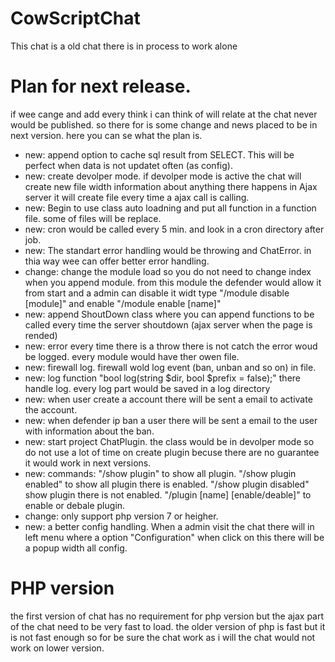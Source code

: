 # CowScriptChat
This chat is a old chat there is in process to work alone

# Plan for next release.
if wee cange and add every think i can think of will relate at the chat never would be published. so there for is some change and news placed to be in next version. here you can se what the plan is.

* new: append option to cache sql result from SELECT. This will be perfect when data is not updatet often (as config).
* new: create devolper mode. if devolper mode is active the chat will create new file width information about anything there happens
 in Ajax server it will create file every time a ajax call is calling.
* new: Begin to use class auto loadning and put all function in a function file. some of files will be replace.
* new: cron would be called every 5 min. and look in a cron directory after job. 
* new: The standart error handling would be throwing and ChatError. in thia way wee can offer better error handling.
* change: change the module load so you do not need to change index when you append module. from this module the defender would allow it from start and a admin can disable it widt type "/module disable [module]" and enable "/module enable [name]"
* new: append ShoutDown class where you can append functions to be called every time the server shoutdown (ajax server when the page is rended)
* new: error every time there is a throw there is not catch the error woud be logged. every module would have ther owen file.
* new: firewall log. firewall wold log event (ban, unban and so on) in file.
* new: log function "bool log(string $dir, bool $prefix = false);" there handle log. every log part would be saved in a log directory
* new: when user create a account there will be sent a email to activate the account.
* new: when defender ip ban a user there will be sent a email to the user with information about the ban.
* new: start project ChatPlugin. the class would be in devolper mode so do not use a lot of time on create plugin becuse there are no guarantee it would work in next versions.
* new: commands: "/show plugin" to show all plugin. "/show plugin enabled" to show all plugin there is enabled. "/show plugin disabled" show plugin there is not enabled. "/plugin [name] [enable/deable]" to enable or debale plugin.
* change: only support php version 7 or heigher.
* new: a better config handling. When a admin visit the chat there will in left menu where a option "Configuration" when click on this there will be a popup width all config. 

# PHP version 
the first version of chat has no requirement for php version but the ajax part of the chat need to be very fast to load.
the older version of php is fast but it is not fast enough so for be sure the chat work as i will the chat would not work on lower version.
